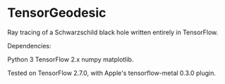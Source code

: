 # TensorGeodesic
Ray tracing of a Schwarzschild black hole written entirely in TensorFlow.

Dependencies:

Python 3
TensorFlow 2.x
numpy
matplotlib.

Tested on TensorFlow 2.7.0, with Apple's tensorflow-metal 0.3.0 plugin.
